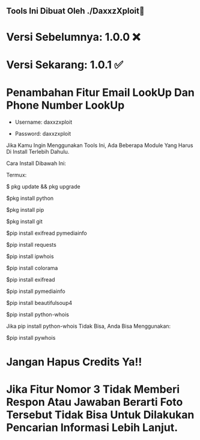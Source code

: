 ## Tools Ini Dibuat Oleh ./DaxxzXploit🚀

# Versi Sebelumnya: 1.0.0 ❌

# Versi Sekarang: 1.0.1 ✅

# Penambahan Fitur Email LookUp Dan Phone Number LookUp

- Username: daxxzxploit

- Password: daxxzxploit

Jika Kamu Ingin Menggunakan Tools Ini, Ada Beberapa Module Yang Harus Di Install Terlebih Dahulu.

Cara Install Dibawah Ini:

Termux: 

$ pkg update && pkg upgrade

$pkg install python

$pkg install pip

$pkg install git

$pip install exifread pymediainfo

$pip install requests

$pip install ipwhois

$pip install colorama

$pip install exifread

$pip install pymediainfo

$pip install beautifulsoup4

$pip install python-whois

Jika pip install python-whois Tidak Bisa, Anda Bisa Menggunakan:

$pip install pywhois

# Jangan Hapus Credits Ya!!

# Jika Fitur Nomor 3 Tidak Memberi Respon Atau Jawaban Berarti Foto Tersebut Tidak Bisa Untuk Dilakukan Pencarian Informasi Lebih Lanjut.
